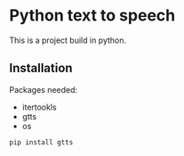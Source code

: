# Python text to speech

This is a project build in python.

## Installation

Packages needed:
- itertookls
- gtts
- os

`pip install gtts`

